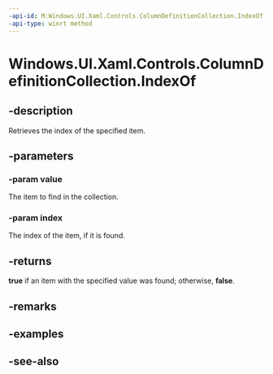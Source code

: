 ```yaml
---
-api-id: M:Windows.UI.Xaml.Controls.ColumnDefinitionCollection.IndexOf(Windows.UI.Xaml.Controls.ColumnDefinition,System.UInt32@)
-api-type: winrt method
---
```


<!-- Method syntax
public bool IndexOf(Windows.UI.Xaml.Controls.ColumnDefinition value, System.UInt32 index)
-->

# Windows.UI.Xaml.Controls.ColumnDefinitionCollection.IndexOf

## -description
Retrieves the index of the specified item.



## -parameters
### -param value
The item to find in the collection.

### -param index
The index of the item, if it is found.

## -returns
**true** if an item with the specified value was found; otherwise, **false**.

## -remarks

## -examples

## -see-also
